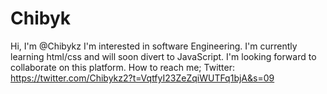 # Chibyk
Hi, I'm @Chibykz
I'm interested in software Engineering.
I'm currently learning html/css and will soon divert to JavaScript.
I'm looking forward to collaborate on this platform.
How to reach me;
 Twitter: https://twitter.com/Chibykz2?t=VqtfyI23ZeZqiWUTFq1bjA&s=09
